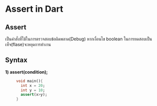 # Assert in Dart
## Assert
  เป็นคำสั่งที่ใช้ในการตรวจสอบข้อผิดพลาด(Debug) หากเงื่อนไข boolean ในการทดสอบเป็นเท็จ(flase)จะหยุดการทำงาน
## Syntax
  **1) assert(condition);**
  
  ```dart
       void main(){
         int x = 20;
         int y = 10;
         assert(x>y);
       }
```
